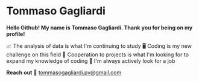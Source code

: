 # Tommaso Gagliardi

**Hello Github! My name is Tommaso Gagliardi. Thank you for being on my profile!**

📈 The analysis of data is what I'm continuing to study
🖥️ Coding is my new challenge on this field
🤝 Cooperation to projects is what I'm looking for to expand my knowledge of coding
👀 I'm always actively look for a job

**Reach out**
📧 tommasogagliardi.pv@gmail.com
